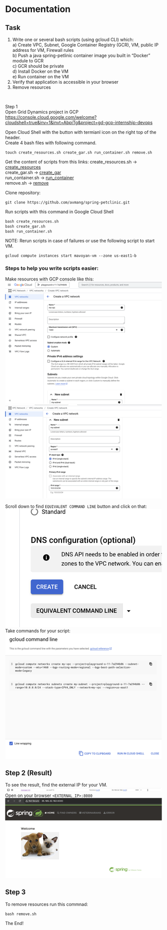 # Documentation

## Task
1. Write one or several bash scripts (using gcloud CLI) which:<br/>
    a) Create VPC, Subnet, Google Container Registry (GCR), VM, public IP address for VM, Firewall rules<br/>
    b) Push a java spring-petlinic container image you built in “Docker” module to GCR<br/>
    c) GCR should be private<br/>
    d) Install Docker on the VM <br/>
    e) Run container on the VM <br/>
2. Verify that application is accessible in your browser
3. Remove resources
<br/>

Step 1 <br/>
Open Grid Dynamics project in GCP <br/>
https://console.cloud.google.com/welcome?cloudshell=true&inv=1&invt=AbpiTg&project=gd-gcp-internship-devops

Open Cloud Shell with the button with termianl icon on the right top of the header. <br/>
Create 4 bash files with following command.
```
touch create_resources.sh create_gar.sh run_container.sh remove.sh
```
Get the content of scripts from this links:
create_resources.sh -> [create_resources](https://github.com/nlopatin-gd/mavoyan-internship/blob/gcp/GCP/create_resources.sh)
<br/>
create_gar.sh -> [create_gar](https://github.com/nlopatin-gd/mavoyan-internship/blob/gcp/GCP/create_gar.sh)
<br/>
run_container.sh -> [run_container](https://github.com/nlopatin-gd/mavoyan-internship/blob/gcp/GCP/run_container.sh)
<br/>
remove.sh -> [remove](https://github.com/nlopatin-gd/mavoyan-internship/blob/gcp/GCP/remove.sh)

Clone repository:
```
git clone https://github.com/avmang/spring-petclinic.git
```
Run scripts with this command in Google Cloud Shell
```
bash create_resources.sh 
bash create_gar.sh 
bash run_container.sh 
```
NOTE: Rerun scripts in case of failures or use the following script to start VM.
```
gcloud compute instances start mavoyan-vm --zone us-east1-b
```

### Steps to help you write scripts easier:

Make resources with GCP console like this:
![Screenshot](../screenshots/gcp-task/r1.png)
![Screenshot](../screenshots/gcp-task/r2.png)

Scroll down to find ``EQUIVALENT COMMAND LINE`` button and click on that:
![Screenshot](../screenshots/gcp-task/button.png)
Take commands for your script:
![Screenshot](../screenshots/gcp-task/commands.png)

## Step 2 (Result)
To see the result, find the external IP for your VM.
![Screenshot](../screenshots/gcp-task/externalip.png)
Open on your browser ``<EXTERNAL_IP>:8080``
![Screenshot](../screenshots/gcp-task/result.png)

## Step 3
To remove resources run this commnad:
```
bash remove.sh
```
The End!
